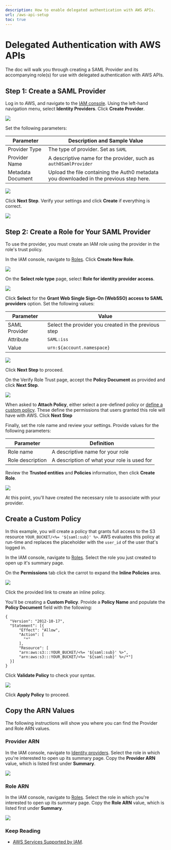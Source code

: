 ```yaml
---
description: How to enable delegated authentication with AWS APIs.
url: /aws-api-setup
toc: true
---
```

# Delegated Authentication with AWS APIs

The doc will walk you through creating a SAML Provider and its accompanying role(s) for use with delegated authentication with AWS APIs.

## Step 1: Create a SAML Provider

Log in to AWS, and navigate to the [IAM console](https://console.aws.amazon.com/iam). Using the left-hand navigation menu, select **Identity Providers**. Click **Create Provider**. 

![](/media/articles/integrations/aws/create-provider.png)

Set the following parameters:

| Parameter | Description and Sample Value |
| - | - |
| Provider Type | The type of provider. Set as `SAML` |
| Provider Name | A descriptive name for the provider, such as `auth0SamlProvider` |
| Metadata Document | Upload the file containing the Auth0 metadata you downloaded in the previous step here. |

![](/media/articles/integrations/aws/aws-configure-provider.png)

Click **Next Step**. Verify your settings and click **Create** if everything is correct.

![](/media/articles/integrations/aws/create-provider-confirm.png)

## Step 2: Create a Role for Your SAML Provider

To use the provider, you must create an IAM role using the provider in the role's trust policy. 

In the IAM console, navigate to [Roles](https://console.aws.amazon.com/iam/home#/roles). Click **Create New Role**.

![](/media/articles/integrations/aws/iam-new-role.png)

On the **Select role type** page, select **Role for identity provider access**. 

![](/media/articles/integrations/aws/select-role-type.png)

Click **Select** for the **Grant Web Single Sign-On (WebSSO) access to SAML providers** option. Set the following values:

| Parameter | Value |
| - | - |
| SAML Provider | Select the provider you created in the previous step |
| Attribute | `SAML:iss` |
| Value | `urn:${account.namespace}` |

![](/media/articles/tutorials/aws/establish-trust.png)

Click **Next Step** to proceed.

On the Verify Role Trust page, accept the **Policy Document** as provided and click **Next Step**. 

![](/media/articles/tutorials/aws/verify-role-trust.png)

When asked to **Attach Policy**, either select a pre-defined policy or [define a custom policy](#create-a-custom-policy). These define the permissions that users granted this role will have with AWS. Click **Next Step**

Finally, set the role name and review your settings. Provide values for the following parameters:

| Parameter | Definition | 
| - | - |
| Role name | A descriptive name for your role |
| Role description | A description of what your role is used for |

Review the **Trusted entities** and **Policies** information, then click **Create Role**.

![](/media/articles/integrations/aws/iam-review-role.png)

At this point, you'll have created the necessary role to associate with your provider.

## Create a Custom Policy

In this example, you will create a policy that grants full access to the S3 resource `YOUR_BUCKET/<%= '${saml:sub}' %>`. AWS evaluates this policy at run-time and replaces the placeholder with the `user_id` of the user that's logged in.

In the IAM console, navigate to [Roles](https://console.aws.amazon.com/iam/home#/roles). Select the role you just created to open up it's summary page.

On the **Permissions** tab click the carrot to expand the **Inline Policies** area.

![](/media/articles/tutorials/aws/role-summary.png)

Click the provided link to create an inline policy.

You'll be creating a **Custom Policy**. Provide a **Policy Name** and populate the **Policy Document** field with the following:

```text
{
  "Version": "2012-10-17",
  "Statement": [{
      "Effect": "Allow",
      "Action": [
        "*"
      ],
      "Resource": [
      "arn:aws:s3:::YOUR_BUCKET/<%= '${saml:sub}' %>",
      "arn:aws:s3:::YOUR_BUCKET/<%= '${saml:sub}' %>/*"]
  }]
}
```

Click **Validate Policy** to check your syntax.

![](/media/articles/tutorials/aws/review-validate-policy.png)

Click **Apply Policy** to proceed.

## Copy the ARN Values

The following instructions will show you where you can find the Provider and Role ARN values.

### Provider ARN

In the IAM console, navigate to [Identity providers](https://console.aws.amazon.com/iam/home#/providers). Select the role in which you're interested to open up its summary page. Copy the **Provider ARN** value, which is listed first under **Summary**.

![](/media/articles/tutorials/aws/provider-summary.png)

### Role ARN

In the IAM console, navigate to [Roles](https://console.aws.amazon.com/iam/home#/roles). Select the role in which you're interested to open up its summary page. Copy the **Role ARN** value, which is listed first under **Summary**.

![](/media/articles/tutorials/aws/role-summary2.png)

### Keep Reading

* [AWS Services Supported by IAM](http://docs.aws.amazon.com/IAM/latest/UserGuide/Using_SpecificProducts.html).
